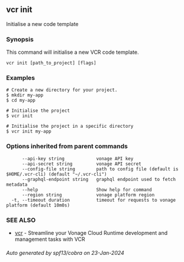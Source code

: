## vcr init

Initialise a new code template

### Synopsis

This command will initialise a new VCR code template.


```
vcr init [path_to_project] [flags]
```

### Examples

```
# Create a new directory for your project.
$ mkdir my-app
$ cd my-app

# Initialise the project
$ vcr init
		
# Initialise the project in a specific directory
$ vcr init my-app

```

### Options inherited from parent commands

```
      --api-key string            vonage API key
      --api-secret string         vonage API secret
      --config-file string        path to config file (default is $HOME/.vcr-cli) (default "~/.vcr-cli")
      --graphql-endpoint string   graphql endpoint used to fetch metadata
      --help                      Show help for command
      --region string             vonage platform region
  -t, --timeout duration          timeout for requests to vonage platform (default 10m0s)
```

### SEE ALSO

* [vcr](vcr.md)	 - Streamline your Vonage Cloud Runtime development and management tasks with VCR

###### Auto generated by spf13/cobra on 23-Jan-2024
